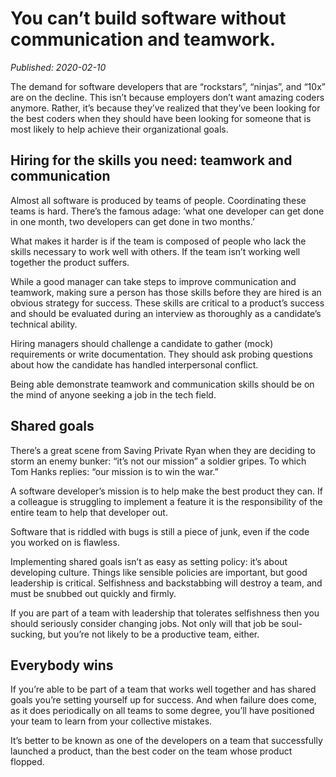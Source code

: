 # You can’t build software without communication and teamwork.

*Published: 2020-02-10*

The demand for software developers that are “rockstars”, “ninjas”, and “10x” are on the decline. This isn’t because employers don’t want amazing coders anymore. Rather, it’s because they’ve realized that they’ve been looking for the best coders when they should have been looking for someone that is most likely to help achieve their organizational goals.

## Hiring for the skills you need: teamwork and communication

Almost all software is produced by teams of people. Coordinating these teams is hard. There’s the famous adage: ‘what one developer can get done in one month, two developers can get done in two months.’

What makes it harder is if the team is composed of people who lack the skills necessary to work well with others. If the team isn’t working well together the product suffers.

While a good manager can take steps to improve communication and teamwork, making sure a person has those skills before they are hired is an obvious strategy for success. These skills are critical to a product’s success and should be evaluated during an interview as thoroughly as a candidate’s technical ability.

Hiring managers should challenge a candidate to gather (mock) requirements or write documentation. They should ask probing questions about how the candidate has handled interpersonal conflict.

Being able demonstrate teamwork and communication skills should be on the mind of anyone seeking a job in the tech field.

## Shared goals

There’s a great scene from Saving Private Ryan when they are deciding to storm an enemy bunker: “it’s not our mission” a soldier gripes. To which Tom Hanks replies: “our mission is to win the war.”

A software developer’s mission is to help make the best product they can. If a colleague is struggling to implement a feature it is the responsibility of the entire team to help that developer out.

Software that is riddled with bugs is still a piece of junk, even if the code you worked on is flawless.

Implementing shared goals isn’t as easy as setting policy: it’s about developing culture. Things like sensible policies are important, but good leadership is critical. Selfishness and backstabbing will destroy a team, and must be snubbed out quickly and firmly.

If you are part of a team with leadership that tolerates selfishness then you should seriously consider changing jobs. Not only will that job be soul-sucking, but you’re not likely to be a productive team, either.

## Everybody wins

If you’re able to be part of a team that works well together and has shared goals you’re setting yourself up for success. And when failure does come, as it does periodically on all teams to some degree, you’ll have positioned your team to learn from your collective mistakes.

It’s better to be known as one of the developers on a team that successfully launched a product, than the best coder on the team whose product flopped.